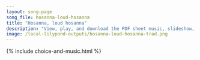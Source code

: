 ```yaml
---
layout: song-page
song_file: hosanna-loud-hosanna
title: "Hosanna, loud hosanna"
description: "View, play, and download the PDF sheet music, slideshow, and audio. Lyrics: Hosanna, loud hosanna, the littlechildren sang. Through pillared court and temple the lovely anthem rang. To Jesus, who had blessed them, close folded... english christian 4part chords"
image: /local-lilypond-outputs/hosanna-loud-hosanna-trad.png
---
```


{% include choice-and-music.html %}